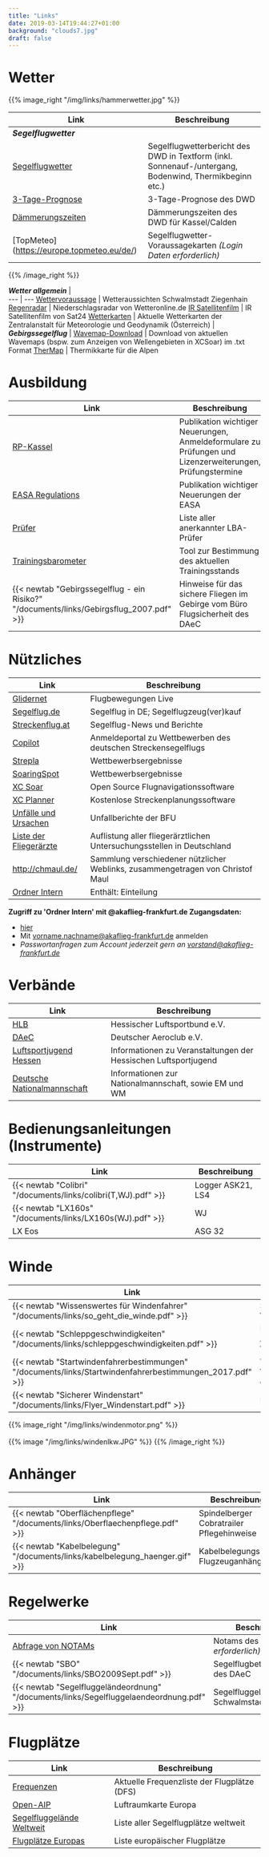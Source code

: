 ```yaml
---
title: "Links"
date: 2019-03-14T19:44:27+01:00
background: "clouds7.jpg"
draft: false
---
```

# Wetter

{{% image_right "/img/links/hammerwetter.jpg" %}}

**Link** | **Beschreibung**
--- | ---
_**Segelflugwetter**_ |
[Segelflugwetter](https://www.dwd.de/DE/fachnutzer/luftfahrt/teaser/gafor/node_43) | Segelflugwetterbericht des DWD in Textform (inkl. Sonnenauf-/untergang, Bodenwind, Thermikbeginn etc.)
[3-Tage-Prognose](https://www.dwd.de/DE/fachnutzer/luftfahrt/teaser/luftsportberichte/fbdl60_edzf_node.html) | 3-Tage-Prognose des DWD
[Dämmerungszeiten](https://www.dwd.de/DE/fachnutzer/luftfahrt/teaser/luftsportberichte/edvk/node.html) | Dämmerungszeiten des DWD für Kassel/Calden
[TopMeteo] (https://europe.topmeteo.eu/de/) | Segelflugwetter-Voraussagekarten *(Login Daten erforderlich)*
{{% /image_right %}}


_**Wetter allgemein**_ |        
--- | ---
[Wettervoraussage](https://www.wetteronline.de/wetter/schwalmstadt) | Wetteraussichten Schwalmstadt Ziegenhain
[Regenradar](https://www.wetteronline.de/regenradar) | Niederschlagsradar von Wetteronline.de
[IR Satellitenfilm](https://de.sat24.com/de/de) | IR Satellitenfilm von Sat24
[Wetterkarten](https://www.zamg.ac.at/cms/de/wetter/wetterkarte) | Aktuelle Wetterkarten der Zentralanstalt für Meteorologie und Geodynamik (Österreich)
|
_**Gebirgssegelflug**_ |
[Wavemap-Download](http://comtim.de/wavemap/) | Download von aktuellen Wavemaps (bspw. zum Anzeigen von Wellengebieten in XCSoar) im .txt Format
[TherMap](http://www.aerodrome-gruyere.ch/thermap/d.htm) | Thermikkarte für die Alpen

# Ausbildung
**Link** | **Beschreibung**
---| ---
[RP-Kassel](https://rp-kassel.hessen.de/planung/verkehr/luftverkehr) | Publikation wichtiger Neuerungen, Anmeldeformulare zu Prüfungen und Lizenzerweiterungen, Prüfungstermine
[EASA Regulations](https://www.easa.europa.eu/regulations) | Publikation wichtiger Neuerungen der EASA
[Prüfer](https://www.lba.de/DE/Luftfahrtpersonal/AnerkannteFlugpruefer/Anerkannte_Flugpruefer_node.html) | Liste aller anerkannter LBA-Prüfer
[Trainingsbarometer](https://trainingsbarometer.de/) | Tool zur Bestimmung des aktuellen Trainingsstands
{{< newtab "Gebirgssegelflug - ein Risiko?" "/documents/links/Gebirgsflug_2007.pdf" >}} | Hinweise für das sichere Fliegen im Gebirge vom Büro Flugsicherheit des DAeC

# Nützliches
**Link** | **Beschreibung**
---| ---
[Glidernet](https://live.glidernet.org/#c=50.69364,9.22915&z=8.804621158829693&s=1) | Flugbewegungen Live
[Segelflug.de](https://www.segelflug.de/) | Segelflug in DE; Segelflugzeug(ver)kauf
[Streckenflug.at](https://streckenflug.at) |Segelflug-News und Berichte
[Copilot](https://copilot.segelflug.aero/) | Anmeldeportal zu Wettbewerben des deutschen Streckensegelflugs
[Strepla](https://www.strepla.de/scs/) | Wettbewerbsergebnisse
[SoaringSpot](https://www.soaringspot.com/de/) | Wettbewerbsergebnisse
[XC Soar](http://www.xcsoar.org/) | Open Source Flugnavigationssoftware
[XC Planner](https://xcplanner.appspot.com/) | Kostenlose Streckenplanungssoftware
[Unfälle und Ursachen](https://www.bfu-web.de/DE/Home/homepage_node.html) | Unfallberichte der BFU
[Liste der Fliegerärzte](http://www2.lba.de/webdb/showtab.jsp?table=flareg) | Auflistung aller fliegerärztlichen Untersuchungsstellen in Deutschland
http://chmaul.de/ | Sammlung verschiedener nützlicher Weblinks, zusammengetragen von Christof Maul
[Ordner Intern](https://drive.google.com/open?id=1YFySrCrhZF1w79rgOONtUHzQjm88o9yH) | Enthält: Einteilung
**Zugriff zu 'Ordner Intern' mit @akaflieg-frankfurt.de Zugangsdaten:**

+ [hier](https://accounts.google.com/AddSession/identifier?service=wise&continue=https%3A%2F%2Fdrive.google.com%2Faccounts%3FcontinueUrl%3Dhttps%3A%2F%2Fdrive.google.com%2Fopen%3Fid%253D1YFySrCrhZF1w79rgOONtUHzQjm88o9yH&continue=https%3A%2F%2Fdrive.google.com%2Fopen%3Fid%3D1YFySrCrhZF1w79rgOONtUHzQjm88o9yH&flowName=GlifWebSignIn&flowEntry=AddSession)
+ Mit vorname.nachname@akaflieg-frankfurt.de anmelden
+ *Passwortanfragen zum Account jederzeit gern an vorstand@akaflieg-frankfurt.de*

# Verbände
**Link** | **Beschreibung**
---| ---
[HLB](https://hlb-info.de/) | Hessischer Luftsportbund e.V.
[DAeC](https://www.daec.de/) | Deutscher Aeroclub e.V.
[Luftsportjugend Hessen](https://jugend.hlb-info.de/bereich/luftsportjugend-im-hlb) | Informationen zu Veranstaltungen der Hessischen Luftsportjugend
[Deutsche Nationalmannschaft](https://segelflug.aero/web/index.php/home-nationalmannschaft/) | Informationen zur Nationalmannschaft, sowie EM und WM

# Bedienungsanleitungen (Instrumente)
**Link** | **Beschreibung**
--- | ---
{{< newtab "Colibri" "/documents/links/colibri(T,WJ).pdf" >}} | Logger ASK21, LS4
{{< newtab "LX160s" "/documents/links/LX160s(WJ).pdf" >}} | WJ
LX Eos | ASG 32

<!-- {{< newtab "LX Eos" "/documents/links/documentname.pdf" >}} | ASG 32 -->

# Winde
**Link** | **Beschreibung**
--- | ---
{{< newtab "Wissenswertes für Windenfahrer" "/documents/links/so_geht_die_winde.pdf" >}} | So funktioniert unsere Winde
{{< newtab "Schleppgeschwindigkeiten" "/documents/links/schleppgeschwindigkeiten.pdf" >}} | Flugzeugspezifische Anforderungen an den Windenstart
{{< newtab "Startwindenfahrerbestimmungen" "/documents/links/Startwindenfahrerbestimmungen_2017.pdf" >}} | Voraussetzungen für Windenfahreranwärter des DAeC
{{< newtab "Sicherer Windenstart" "/documents/links/Flyer_Windenstart.pdf" >}} | Flyer des DAeC

{{% image_right "/img/links/windenmotor.png" %}}
<br><br>
{{% image "/img/links/windenlkw.JPG" %}}
{{% /image_right %}}

# Anhänger
**Link** | **Beschreibung**
--- | ---
{{< newtab "Oberflächenpflege" "/documents/links/Oberflaechenpflege.pdf" >}} | Spindelberger Cobratrailer Pflegehinweise
{{< newtab "Kabelbelegung" "/documents/links/kabelbelegung_haenger.gif" >}} | Kabelbelegungsplan Flugzeuganhänger

# Regelwerke
**Link** | **Beschreibung**
--- | ---
[Abfrage von NOTAMs](https://secais.dfs.de/pilotservice/user/login/login_edit.jsp) | Notams des DFS *(Login erforderlich)*
{{< newtab "SBO" "/documents/links/SBO2009Sept.pdf" >}} | Segelflugbetriebsordnung des DAeC
{{< newtab "Segelfluggeländeordnung" "/documents/links/Segelfluggelaendeordnung.pdf" >}} | Segelfluggeländeordnung Schwalmstadt "Der Ring"

# Flugplätze
**Link** | **Beschreibung**
--- | ---
[Frequenzen](https://www.dfs.de/dfs_homepage/de/Services/Customer%20Relations/Kundenbereich%20VFR/06.08.2018%20-%208,33%20kHz-Umstellung/8.33KHz_Frequenzliste_28_02_19.pdf) | Aktuelle Frequenzliste der Flugplätze (DFS)
[Open-AIP](https://maps.openaip.net/?destination=https://www.openaip.net/) | Luftraumkarte Europa
[Segelfluggelände Weltweit](http://www.landings.com/_landings/pages/soaring.html) | Liste aller  Segelflugplätze weltweit
[Flugplätze Europas](http://avia-dejavu.net/europa.htm) | Liste europäischer Flugplätze
